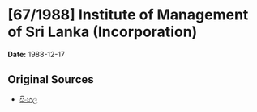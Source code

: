 # [67/1988] Institute of Management of Sri Lanka (Incorporation)

**Date:** 1988-12-17

## Original Sources

- [සිංහල](https://documents.gov.lk/view/acts/1988/12/67-1988_S.pdf)
